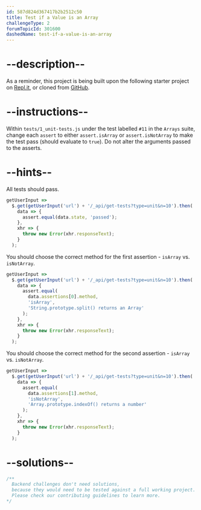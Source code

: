 ```yaml
---
id: 587d824d367417b2b2512c50
title: Test if a Value is an Array
challengeType: 2
forumTopicId: 301600
dashedName: test-if-a-value-is-an-array
---
```


# --description--

As a reminder, this project is being built upon the following starter project on [Repl.it](https://repl.it/github/freeCodeCamp/boilerplate-mochachai), or cloned from [GitHub](https://github.com/freeCodeCamp/boilerplate-mochachai/).

# --instructions--

Within `tests/1_unit-tests.js` under the test labelled `#11` in the `Arrays` suite, change each `assert` to either `assert.isArray` or `assert.isNotArray` to make the test pass (should evaluate to `true`). Do not alter the arguments passed to the asserts.

# --hints--

All tests should pass.

```js
getUserInput =>
  $.get(getUserInput('url') + '/_api/get-tests?type=unit&n=10').then(
    data => {
      assert.equal(data.state, 'passed');
    },
    xhr => {
      throw new Error(xhr.responseText);
    }
  );
```

You should choose the correct method for the first assertion - `isArray` vs. `isNotArray`.

```js
getUserInput =>
  $.get(getUserInput('url') + '/_api/get-tests?type=unit&n=10').then(
    data => {
      assert.equal(
        data.assertions[0].method,
        'isArray',
        'String.prototype.split() returns an Array'
      );
    },
    xhr => {
      throw new Error(xhr.responseText);
    }
  );
```

You should choose the correct method for the second assertion - `isArray` vs. `isNotArray`.

```js
getUserInput =>
  $.get(getUserInput('url') + '/_api/get-tests?type=unit&n=10').then(
    data => {
      assert.equal(
        data.assertions[1].method,
        'isNotArray',
        'Array.prototype.indexOf() returns a number'
      );
    },
    xhr => {
      throw new Error(xhr.responseText);
    }
  );
```

# --solutions--

```js
/**
  Backend challenges don't need solutions, 
  because they would need to be tested against a full working project. 
  Please check our contributing guidelines to learn more.
*/
```
